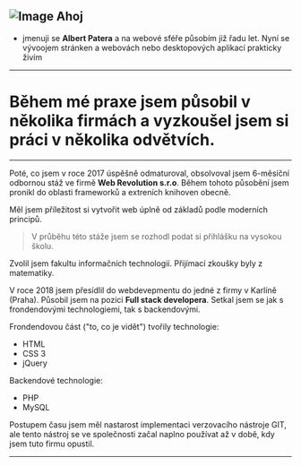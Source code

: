 ![Image](https://images.unsplash.com/photo-1542744095-291d1f67b221?ixid=MnwxMjA3fDB8MHxwaG90by1wYWdlfHx8fGVufDB8fHx8&ixlib=rb-1.2.1&auto=format&fit=crop&w=1470&q=80)
Ahoj 
-----

- jmenuji se **Albert Patera** a na webové sféře působím již řadu let. Nyní se vývoojem stránken a webovách nebo desktopových aplikací prakticky živím 

---

Během mé praxe jsem působil v několika firmách a vyzkoušel jsem si práci v několika odvětvích. 
=
----

Poté, co jsem v roce 2017 úspěšně odmaturoval, obsolvoval jsem 6-měsíční odbornou stáž ve firmě **Web Revolution s.r.o**. 
Během tohoto působění jsem pronikl do oblasti frameworků a extreních knihoven obecně.
 
Měl jsem příležitost si vytvořit web  úplně od základů podle moderních principů. 
> V průběhu této stáže jsem se rozhodl podat si přihlášku na vysokou školu. 

Zvolil jsem fakultu informačních technologií. Přijímací zkoušky byly z matematiky. 


V roce 2018 jsem přesídlil do webdevepmentu do jedné z firmy v Karlíně (Praha).
Působil jsem na pozici **Full stack developera**. Setkal jsem se jak s frondendovými technologiemi, tak s backendovými.  

Frondendovou část ("to, co je vidět") tvořily technologie:
- HTML
- CSS 3 
- jQuery 

Backendové technologie: 
- PHP
- MySQL 

Postupem času jsem měl nastarost implementaci verzovacího nástroje GIT, ale tento nástroj se ve společnosti začal naplno používat až v době, kdy jsem tuto firmu opustil. 

---





